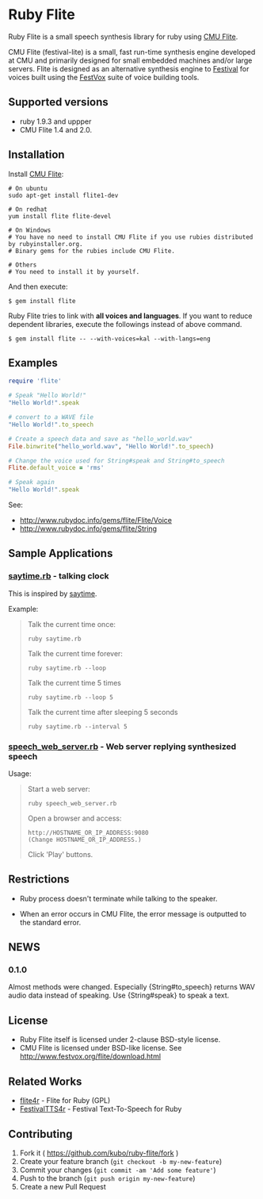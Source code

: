 # Ruby Flite

Ruby Flite is a small speech synthesis library for ruby using [CMU Flite](http://cmuflite.org).

CMU Flite (festival-lite) is a small, fast run-time synthesis engine developed
at CMU and primarily designed for small embedded machines and/or large
servers. Flite is designed as an alternative synthesis engine to [Festival](http://festvox.org/festival) for
voices built using the [FestVox](http://festvox.org/) suite of voice building tools. 

## Supported versions

* ruby 1.9.3 and uppper
* CMU Flite 1.4 and 2.0.

## Installation

Install [CMU Flite](http://cmuflite.org):

```shell
# On ubuntu
sudo apt-get install flite1-dev

# On redhat
yum install flite flite-devel

# On Windows
# You have no need to install CMU Flite if you use rubies distributed by rubyinstaller.org.
# Binary gems for the rubies include CMU Flite.

# Others
# You need to install it by yourself.
```

And then execute:

    $ gem install flite

Ruby Flite tries to link with **all voices and languages**.
If you want to reduce dependent libraries, execute the followings
instead of above command.

    $ gem install flite -- --with-voices=kal --with-langs=eng

## Examples

```ruby
require 'flite'

# Speak "Hello World!"
"Hello World!".speak

# convert to a WAVE file
"Hello World!".to_speech

# Create a speech data and save as "hello_world.wav"
File.binwrite("hello_world.wav", "Hello World!".to_speech)

# Change the voice used for String#speak and String#to_speech
Flite.default_voice = 'rms'

# Speak again
"Hello World!".speak
```

See:

* http://www.rubydoc.info/gems/flite/Flite/Voice
* http://www.rubydoc.info/gems/flite/String

## Sample Applications

### [saytime.rb](https://github.com/kubo/ruby-flite/blob/master/bin/saytime.rb) - talking clock

This is inspired by [saytime](http://acme.com/software/saytime/).

Example:

> Talk the current time once:
>
> ```shell
> ruby saytime.rb
> ```
>
> Talk the current time forever:
>
> ```shell
> ruby saytime.rb --loop
> ```
>
> Talk the current time 5 times
>
> ```shell
> ruby saytime.rb --loop 5
> ```
>
> Talk the current time after sleeping 5 seconds
>
> ```shell
> ruby saytime.rb --interval 5
> ```

### [speech_web_server.rb](https://github.com/kubo/ruby-flite/blob/master/bin/speech_web_server.rb) - Web server replying synthesized speech

Usage:

> Start a web server:
> 
> ```shell
> ruby speech_web_server.rb
> ```
>
> Open a browser and access:
>
>     http://HOSTNAME_OR_IP_ADDRESS:9080
>     (Change HOSTNAME_OR_IP_ADDRESS.)
>
> Click 'Play' buttons.

## Restrictions

* Ruby process doesn't terminate while talking to the speaker.

* When an error occurs in CMU Flite, the error message is outputted to
  the standard error.

## NEWS

### 0.1.0

Almost methods were changed. Especially {String#to_speech} returns WAV
audio data instead of speaking. Use {String#speak} to speak a text.

## License

* Ruby Flite itself is licensed under 2-clause BSD-style license.
* CMU Flite is licensed under BSD-like license.
  See http://www.festvox.org/flite/download.html

## Related Works

* [flite4r](http://www.rubydoc.info/gems/flite4r/) - Flite for Ruby (GPL)
* [FestivalTTS4r](https://github.com/spejman/festivaltts4r) - Festival Text-To-Speech for Ruby
 
## Contributing

1. Fork it ( https://github.com/kubo/ruby-flite/fork )
2. Create your feature branch (`git checkout -b my-new-feature`)
3. Commit your changes (`git commit -am 'Add some feature'`)
4. Push to the branch (`git push origin my-new-feature`)
5. Create a new Pull Request
